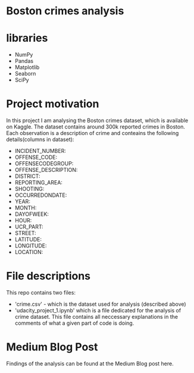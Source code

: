 # Boston crimes analysis

# libraries
- NumPy
- Pandas
- Matplotlib
- Seaborn
- SciPy

# Project motivation
In this project I am analysing the Boston crimes dataset, which is available on Kaggle. The dataset contains around 300k reported crimes in Boston. Each observation is a description of crime and conteains the following details(columns in dataset):
- INCIDENT_NUMBER:
- OFFENSE_CODE:
- OFFENSECODEGROUP:
- OFFENSE_DESCRIPTION:
- DISTRICT:
- REPORTING_AREA:
- SHOOTING:
- OCCURREDONDATE:
- YEAR:
- MONTH:
- DAYOFWEEK:
- HOUR:
- UCR_PART:
- STREET:
- LATITUDE:
- LONGITUDE:
- LOCATION:

# File descriptions
This repo contains two files:
- 'crime.csv' - which is the dataset used for analysis (described above)
- 'udacity_project_1.ipynb' which is a file dedicated for the analysis of crime dataset. This file contains all neccessary explanations in the comments of what a given part of code is doing. 

# Medium Blog Post
Findings of the analysis can be found at the Medium Blog post here.

